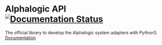 <h1>Alphalogic API
<a href="https://alphalogic_api3.readthedocs.io">
    <img src="https://readthedocs.org/projects/alphalogic_api3/badge/?version=latest" alt="Documentation Status" />
</a>
</h1>
The official library to develop the Alphalogic system adapters with Python3. <a href="https://alphalogic_api3.readthedocs.io">   Documentation</a>
